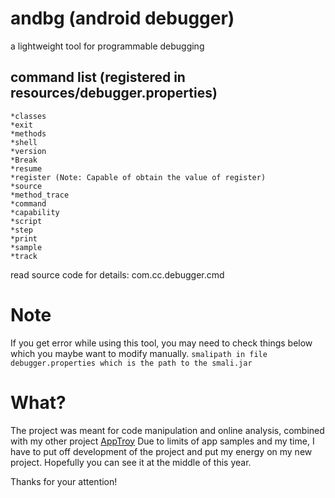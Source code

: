 # andbg (android debugger)
a lightweight tool for programmable debugging

## command list (registered in resources/debugger.properties)
    *classes 
    *exit 
    *methods 
    *shell 
    *version 
    *Break 
    *resume 
    *register (Note: Capable of obtain the value of register)
    *source 
    *method_trace 
    *command 
    *capability 
    *script 
    *step 
    *print 
    *sample 
    *track

read source code for details: com.cc.debugger.cmd

# Note
If you get error while using this tool, you may need to check things below which you maybe want to modify manually.
  `smalipath in file debugger.properties which is the path to the smali.jar`
  
# What?
The project was meant for code manipulation and online analysis, combined with my other project [AppTroy](https://github.com/CvvT/DumpApk)
Due to limits of app samples and my time, I have to put off development of the project and put my energy on my new project.
Hopefully you can see it at the middle of this year.

Thanks for your attention!

